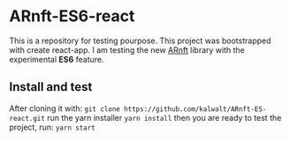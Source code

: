 # ARnft-ES6-react
This is a repository for testing pourpose. This project was bootstrapped with create react-app.
I am testing the new [ARnft](https://github.com/kalwalt/ARnft) library with the experimental **ES6** feature.

## Install and test
After cloning it with:
`git clone https://github.com/kalwalt/ARnft-ES-react.git`
run the yarn installer
`yarn install`
then you are ready to test the project, run:
`yarn start`
